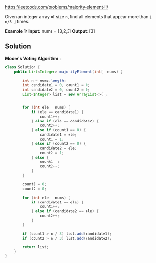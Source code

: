 https://leetcode.com/problems/majority-element-ii/

Given an integer array of size `n`, find all elements that appear more than `⌊ n/3 ⌋` times.

**Example 1:**
**Input:** nums = [3,2,3]
**Output:** [3]

## Solution 

**Moore's Voting Algorithm** :


```java
class Solution {
    public List<Integer> majorityElement(int[] nums) {
    
        int n = nums.length; 
        int candidate1 = 0, count1 = 0;
        int candidate2 = 0, count2 = 0;
        List<Integer> list = new ArrayList<>();


        for (int ele : nums) {
            if (ele == candidate1) {
                count1++;
            } else if (ele == candidate2) {
                count2++;
            } else if (count1 == 0) {
                candidate1 = ele;
                count1 = 1;
            } else if (count2 == 0) {
                candidate2 = ele;
                count2 = 1;
            } else {
                count1--;
                count2--;
            }
        }

        count1 = 0; 
        count2 = 0;

        for (int ele : nums) {
            if (candidate1 == ele) {
                count1++;
            } else if (candidate2 == ele) {
                count2++;
            }
        }

        if (count1 > n / 3) list.add(candidate1);
        if (count2 > n / 3) list.add(candidate2);

        return list;
    }
}
```
